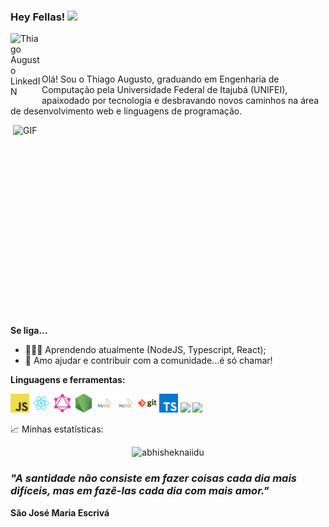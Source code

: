 ### Hey Fellas! <img src="https://media.giphy.com/media/hvRJCLFzcasrR4ia7z/giphy.gif" width="25px">

<a href="https://www.linkedin.com/in/thiago-augusto-b6359b1a3/">
  <img align="left" alt="Thiago Augusto LinkedIN" width="50px" src="https://raw.githubusercontent.com/peterthehan/peterthehan/master/assets/linkedin.svg" />
</a>

<br />
<br />
<br />

Olá! Sou o Thiago Augusto, graduando em Engenharia de Computação pela Universidade Federal de Itajubá (UNIFEI), apaixodado por tecnologia e desbravando novos caminhos na área de desenvolvimento web e linguagens de programação.

  <img align="right" alt="GIF" src="https://giphy.com/embed/Q7SKqn3G97xpmfSOvG" width="500" height="320" />
  
**Se liga...**

- 👨🏽‍💻 Aprendendo atualmente (NodeJS, Typescript, React); 
- 💬 Amo ajudar e contribuir com a comunidade...é só chamar!

**Linguagens e ferramentas:**  

<code><img height="30" src="https://raw.githubusercontent.com/github/explore/80688e429a7d4ef2fca1e82350fe8e3517d3494d/topics/javascript/javascript.png"></code>
<code><img height="30" src="https://raw.githubusercontent.com/github/explore/80688e429a7d4ef2fca1e82350fe8e3517d3494d/topics/react/react.png"></code>
<code><img height="30" src="https://raw.githubusercontent.com/github/explore/5c058a388828bb5fde0bcafd4bc867b5bb3f26f3/topics/graphql/graphql.png"></code>
<code><img height="30" src="https://raw.githubusercontent.com/github/explore/80688e429a7d4ef2fca1e82350fe8e3517d3494d/topics/nodejs/nodejs.png"></code>
<code><img height="30" src="https://raw.githubusercontent.com/github/explore/80688e429a7d4ef2fca1e82350fe8e3517d3494d/topics/mysql/mysql.png"></code>
<code><img height="30" src="https://raw.githubusercontent.com/github/explore/80688e429a7d4ef2fca1e82350fe8e3517d3494d/topics/mysql/mysql.png"></code>
<code><img height="30" src="https://raw.githubusercontent.com/github/explore/80688e429a7d4ef2fca1e82350fe8e3517d3494d/topics/git/git.png"></code>
<code><img height="30" src="https://raw.githubusercontent.com/github/explore/80688e429a7d4ef2fca1e82350fe8e3517d3494d/topics/typescript/typescript.png"></code>
<code><img height="30" src="https://user-images.githubusercontent.com/51785898/91358318-ff3ec280-e7c8-11ea-9d80-c8e249594078.png"></code>
<code><img height="30" src="https://user-images.githubusercontent.com/51785898/91357841-3fea0c00-e7c8-11ea-91de-947891a2dec6.png"></code>


📈 Minhas estatísticas:

<p align="center"> <img src="https://github-readme-stats.vercel.app/api?username=thiagoaugusto-as&show_icons=true&theme=gotham" alt="abhisheknaiidu" />

### **<i>"A santidade não consiste em fazer coisas cada dia mais difíceis, mas em fazê-las cada dia com mais amor."</i>**
**São José Maria Escrivá**


